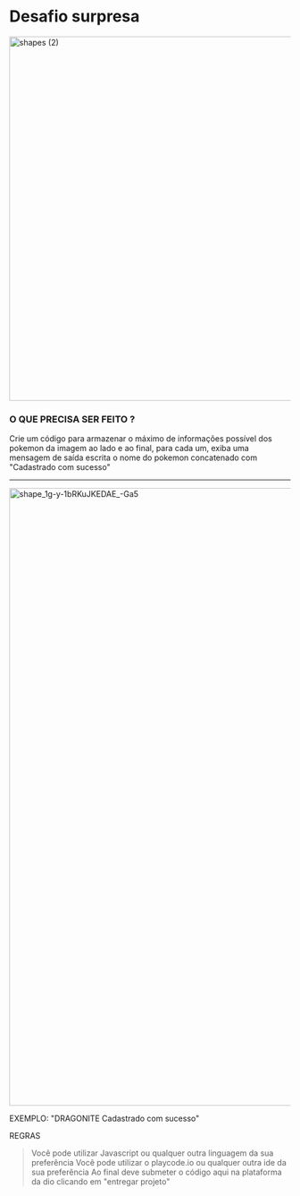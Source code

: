 # Desafio surpresa

<img width="651" alt="shapes (2)" src="https://github.com/luciomcorrea/desafio-surpresa-felipao/assets/146132086/b0900690-057e-4546-8acd-74ef54c2ce4e">

### O QUE PRECISA SER FEITO ?

Crie um código para armazenar o máximo de informações possível dos pokemon da imagem ao lado e ao final, para cada um, exiba uma mensagem de saída escrita o nome do pokemon concatenado com "Cadastrado com sucesso"

---

<img width="1104" alt="shape_1g-y-1bRKuJKEDAE_-Ga5" src="https://github.com/luciomcorrea/desafio-surpresa-felipao/assets/146132086/f18d1159-3f79-4e59-a686-94c04b555cfa">

EXEMPLO:
"DRAGONITE Cadastrado com sucesso"

REGRAS

> Você pode utilizar Javascript ou qualquer outra linguagem da sua preferência
Você pode utilizar o playcode.io ou qualquer outra ide da sua preferência
Ao final deve submeter o código aqui na plataforma da dio clicando em "entregar projeto"
>
